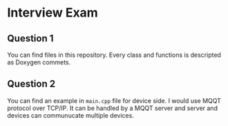 # Interview Exam
## Question 1
You can find files in this repository. Every class and functions is descripted as Doxygen commets.

## Question 2
You can find an example in `main.cpp` file for device side.
I would use MQQT protocol over TCP/IP. It can be handled by a MQQT server and server and devices can communucate multiple devices.